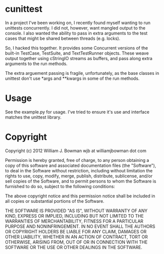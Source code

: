 cunittest
===

In a project I've been working on, I recently found myself wanting to
run unittests concurrently. I did not, however, want mangled output to
the console. I also wanted the ability to pass in extra arguments to the
test cases that might be shared between threads (e.g. locks).

So, I hacked this together. It provides some Concurrent versions of the
built-in TestCase, TestSuite, and TextTestRunner objects. These weave
output together using cStringIO streams as buffers, and pass along extra
arguments to the run methods. 

The extra arguement passing is fragile, unfortunately, as the base
classes in unittest don't use *args and **kwargs in some of the run
methods.

Usage
===
See the example.py for usage. I've tried to ensure it's use and
interface matches the unittest library.

Copyright
===
Copyright (c) 2012 William J. Bowman wjb at williamjbowman dot com

Permission is hereby granted, free of charge, to any person obtaining a
copy of this software and associated documentation files (the
"Software"), to deal in the Software without restriction, including
without limitation the rights to use, copy, modify, merge, publish,
distribute, sublicense, and/or sell copies of the Software, and to
permit persons to whom the Software is furnished to do so, subject to
the following conditions:

The above copyright notice and this permission notice shall be included
in all copies or substantial portions of the Software.

THE SOFTWARE IS PROVIDED "AS IS", WITHOUT WARRANTY OF ANY KIND, EXPRESS
OR IMPLIED, INCLUDING BUT NOT LIMITED TO THE WARRANTIES OF
MERCHANTABILITY, FITNESS FOR A PARTICULAR PURPOSE AND NONINFRINGEMENT.
IN NO EVENT SHALL THE AUTHORS OR COPYRIGHT HOLDERS BE LIABLE FOR ANY
CLAIM, DAMAGES OR OTHER LIABILITY, WHETHER IN AN ACTION OF CONTRACT,
TORT OR OTHERWISE, ARISING FROM, OUT OF OR IN CONNECTION WITH THE
SOFTWARE OR THE USE OR OTHER DEALINGS IN THE SOFTWARE.
